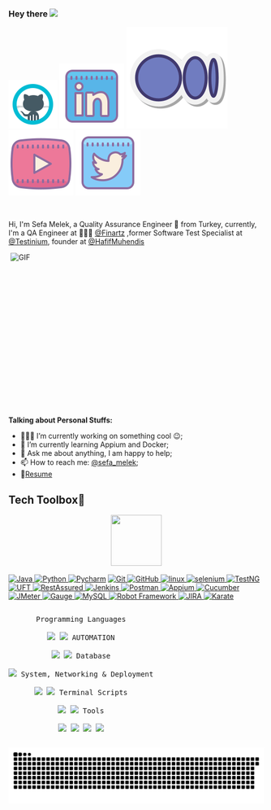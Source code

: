 ### Hey there <img src="https://media.giphy.com/media/hvRJCLFzcasrR4ia7z/giphy.gif" width="25px">


[![GitHub](https://github.com/sefamelek/sefamelek/blob/f35fe8e5d19e78b56aa85634e7489ad257f2b5a4/icons8-github.svg)](https://github.com/sefamelek) [![LinkedIn](https://github.com/sefamelek/sefamelek/blob/41c200ef66415aba813bf8518aefb1972559d4b4/icons8-linkedin.svg)](https://www.linkedin.com/in/sefamelek) [![Medium](https://github.com/sefamelek/sefamelek/blob/26eb460a41b1da772bbdcdd44407d90f0bd7da26/icons8-medium.svg)](https://sefamelek.medium.com/) [![Youtube](https://github.com/sefamelek/sefamelek/blob/main/icons8-youtube-logo.svg)](https://www.youtube.com/hafifmuhendis/) [![Twitter](https://github.com/sefamelek/sefamelek/blob/main/icons8-twitter.svg)](https://twitter.com/sefa_melek)

<br />

Hi, I'm Sefa Melek, a Quality Assurance Engineer 🚀 from Turkey, currently, I'm a QA Engineer at 🙍🏽‍♂️ [@Finartz](https://www.finartz.com/) ,former Software Test Specialist at [@Testinium](https://www.testinium.com/), founder at [@HafifMuhendis](https://www.youtube.com/hafifmuhendis/)

  <img align="right" alt="GIF" src="https://github.com/abhisheknaiidu/abhisheknaiidu/blob/master/code.gif?raw=true" width="500" height="320" />
  
**Talking about Personal Stuffs:**

- 👨🏽‍💻 I’m currently working on something cool :wink:;
- 🌱 I’m currently learning Appium and Docker; 
- 💬 Ask me about anything, I am happy to help;
- 📫 How to reach me: [@sefa_melek](https://www.linkedin.com/in/sefamelek);
- 📝[Resume](https://www.linkedin.com/in/sefamelek/detail/overlay-view/urn:li:fsd_profileTreasuryMedia:(ACoAACU1p_sBKmv6rCS3Mm5OkOGrZ8idLCH4Zto,1635467910781)/)












## **Tech Toolbox🧰**<br>

<p align='center'>
<img src="https://media.giphy.com/media/TEnXkcsHrP4YedChhA/giphy.gif" width="100" height="100" frameBorder="0" class="giphy-embed" allowFullScreen></img></p>

<p align="left">
<a href="https://www.java.com" target="_blank"> <img src="https://img.shields.io/badge/Java-ED8B00?style=for-the-badge&logo=java&logoColor=white" alt="Java"/> </a>
<a href="https://www.python.org" target="_blank"> <img src="https://img.shields.io/badge/Python-FFD43B?style=for-the-badge&logo=python&logoColor=darkgreen" alt="Python"/> </a>
<a href="https://www.jetbrains.com/pycharm/" target="_blank"> <img src="https://img.shields.io/badge/PyCharm-000000.svg?&style=for-the-badge&logo=PyCharm&logoColor=white" alt="Pycharm"/></a>
<a href="https://git-scm.com/" target="_blank"> <img src="https://img.shields.io/badge/GIT-E44C30?style=for-the-badge&logo=git&logoColor=white" alt="Git"/> </a>
<a href="https://github.com/" target="_blank"> <img src="https://img.shields.io/badge/GitHub-100000?style=for-the-badge&logo=github&logoColor=white" alt="GitHub"/>
<a href="https://www.linux.org/" target="_blank"> <img src="https://img.shields.io/badge/Linux-FCC624?style=for-the-badge&logo=linux&logoColor=black" alt="linux"/> </a>
  <a href="https://www.selenium.dev/" target="_blank"> <img src="https://img.shields.io/badge/-Selenium-lightgrey?style=for-the-badge&logo=selenium" alt="selenium"/> </a>
   <a href="https://www.testng.org/" target="_blank"> <img src="https://img.shields.io/badge/-TestNG-green?style=for-the-badge&logo=testng" alt="TestNG"/> </a>
  <a href="https://www.microfocus.com/en-us/products/uft-one/overview" target="_blank"> <img src="https://img.shields.io/badge/-Micro%20Focus%20UFT-yellow?style=for-the-badge&logo=UFT" alt="UFT"/> </a>
  <a href="https://rest-assured.io/" target="_blank"> <img src="https://img.shields.io/badge/-Rest%20Assured-yellowgreen?style=for-the-badge&logo=Rest%20Assured" alt="RestAssured"/> </a>
  <a href="https://www.jenkins.io/" target="_blank"> <img src="https://img.shields.io/badge/-Jenkins-grey?style=for-the-badge&logo=Jenkins" alt="Jenkins"/> </a>
  <a href="https://www.postman.com/" target="_blank"> <img src="https://img.shields.io/badge/-postman-darkblue?style=for-the-badge&logo=postman" alt="Postman"/> </a>
  <a href="https://www.appium.io/" target="_blank"> <img src="https://img.shields.io/badge/-appium-black?style=for-the-badge&logo=Appium" alt="Appium"/> </a>
  <a href="https://cucumber.io/" target="_blank"> <img src="https://img.shields.io/badge/-Cucumber-lightblue?style=for-the-badge&logo=cucumber" alt="Cucumber"/> </a>
  <a href="https://jmeter.apache.org/" target="_blank"> <img src="https://img.shields.io/badge/-jmeter-lightgrey?style=for-the-badge&logo=Jmeter" alt="JMeter"/> </a>
  <a href="https://gauge.org/" target="_blank"> <img src="https://img.shields.io/badge/-gauge-blue?style=for-the-badge&logo=gauge" alt="Gauge"/> </a>
 <a href="https://www.mysql.com/" target="_blank"> <img src="https://img.shields.io/badge/-MySQL-black?style=for-the-badge&logo=MySQL" alt="MySQL"/> </a>  <a href="https://robotframework.org/" target="_blank"> <img src="https://img.shields.io/badge/-Robot%20Framework-yellow?style=for-the-badge&logo=Robot%20Framework" alt="Robot Framework"/> </a>
  <a href="https://www.atlassian.com/software/jira" target="_blank"> <img src="https://img.shields.io/badge/-JIRA-black?style=for-the-badge&logo=JIRA" alt="JIRA"/> </a>
  <a href="https://github.com/karatelabs/karate" target="_blank"> <img src="https://img.shields.io/badge/-Karate-red?style=for-the-badge&logo=Karate%20Framework" alt="Karate"/> </a>


  
  
  
  
  
  
  
  
  
  

<p style="display: inline-block;" align="center">
  <kbd>
    <kbd>Programming Languages</kbd>
    <br>
    <br>
    <img width="30px" src="https://cdn.jsdelivr.net/gh/devicons/devicon/icons/python/python-plain.svg" />  
    <img width="30px" src="https://cdn.jsdelivr.net/gh/devicons/devicon/icons/java/java-plain.svg" /> 
  </kbd>
  <kbd>
    <kbd>AUTOMATION</kbd>
    <br>
    <br>
    <img width="30px" src="https://cdn.jsdelivr.net/gh/devicons/devicon/icons/selenium/selenium-original.svg" />
    <img width="30px" src="https://cdn.jsdelivr.net/gh/devicons/devicon/icons/cucumber/cucumber-plain.svg" />
  </kbd>
  <kbd>
    <kbd>Database</kbd>
    <br>
    <br>
    <img width="30px" src="https://cdn.jsdelivr.net/gh/devicons/devicon/icons/mysql/mysql-plain.svg" />
  </kbd>
 
  <kbd>
    <kbd>System, Networking & Deployment</kbd>
    <br>
    <br>
    <img width="30px" src="https://cdn.jsdelivr.net/gh/devicons/devicon/icons/git/git-plain.svg" />
    <img width="30px" src="https://cdn.jsdelivr.net/gh/devicons/devicon/icons/docker/docker-plain.svg" />
  </kbd>
  <kbd>
    <kbd>Terminal Scripts</kbd>
    <br>
    <br>
    <img width="30px" src="https://cdn.jsdelivr.net/gh/devicons/devicon/icons/bash/bash-original.svg" />
    <img width="30px" src="https://cdn.jsdelivr.net/gh/devicons/devicon/icons/vim/vim-original.svg" />
  </kbd>
  <kbd>
    <kbd>Tools</kbd>
    <br>
    <br>
    <img width="30px" src="https://cdn.jsdelivr.net/gh/devicons/devicon/icons/intellij/intellij-plain-wordmark.svg" />
    <img width="30px" src="https://cdn.jsdelivr.net/gh/devicons/devicon/icons/vscode/vscode-original.svg" />
    <img width="30px" src="https://cdn.jsdelivr.net/gh/devicons/devicon/icons/pycharm/pycharm-original.svg" />
    <img width="30px" src="https://cdn.jsdelivr.net/gh/devicons/devicon/icons/visualstudio/visualstudio-plain.svg" />
  </kbd>
</p>

![snake gif](https://github.com/TekyaygilFethi/TekyaygilFethi/blob/output/github-contribution-grid-snake.svg)

